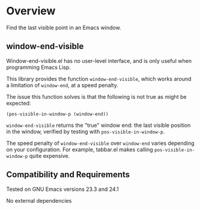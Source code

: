 Overview
========
Find the last visible point in an Emacs window.

window-end-visible
------------------
Window-end-visible.el has no user-level interface, and is only
useful when programming Emacs Lisp.

This library provides the function `window-end-visible`, which
works around a limitation of `window-end`, at a speed penalty.

The issue this function solves is that the following is not true
as might be expected:

	(pos-visible-in-window-p (window-end))

`window-end-visible` returns the "true" window end: the last
visible position in the window, verified by testing with
`pos-visible-in-window-p`.

The speed penalty of `window-end-visible` over `window-end` varies
depending on your configuration.  For example, tabbar.el makes
calling `pos-visible-in-window-p` quite expensive.

Compatibility and Requirements
------------------------------
Tested on GNU Emacs versions 23.3 and 24.1

No external dependencies

